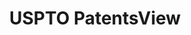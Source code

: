 ---
bigquery: https://console.cloud.google.com/bigquery?p=patents-public-data&d=patentsview&page=dataset
citation: Attribution should be given to PatentsView for use, distribution, or derivative
  works.
code: https://github.com/CSSIP-AIR/PatentsView-Code-Snippets/
contributors: USPTO
cost: None
description: 'PatentsView includes US patent data including raw data (summaries, applications,
  pregrant applications), disambugations of inventors and assignees, and inventor
  gender estimates.  Also foreign priority data, # of figures and sheets, and government
  interest statements.'
documentation: https://patentsview.org/query/builder-faqs
last_edit: 04/08/2022, 20:45:40
location: https://patentsview.org/
maintained_by: USPTO
record_creation_timestamp: 12/2/2020 17:20:46
schema_fields:
- field_id
- disamb_assignee_id_20200630
- assignee_id
- kind
- relkind
- disamb_assignee_id_20181127
- citation_id
- subgroup_id
- disamb_assignee_id_20190820
- level_three
- level_one
- group
- filename
- variety
- organization
- attribution_status
- section
- series_code
- rule_47
- publication_number
- abstract
- name_last
- country
- latlong
- doctype
- disamb_inventor_id_20171226
- f102_date
- disamb_inventor_id_20181127
- withdrawn
- subgroup
- disamb_inventor_id_20170307
- country_transformed
- mainclass_id
- fname
- application_id
- role
- designation
- num_claims
- disamb_inventor_id_20190820
- subcategory_id
- disamb_assignee_id_20190312
- classification_status
- gi_statement
- name_first
- classification_level
- ipc_version_indicator
- subclass
- doc_type
- type
- uuid
- section_id
- subsection_id
- location_id
- disamb_inventor_id_20191008
- num
- subclass_id
- disamb_inventor_id_20170808
- contract_award_number
- title
- disamb_inventor_id_20200929
- lapse_of_patent
- latin_name
- state_fips
- disamb_assignee_id_20191231
- f371_date
- state
- category
- rawlocation_id
- disamb_inventor_id_20180528
- level_two
- classification_value
- longitude
- reldocno
- disamb_assignee_id_20200929
- num_figures
- field_title
- group_id
- number
- date
- disclaimer_date
- disamb_assignee_id_20191008
- term_disclaimer
- rel_id
- applicant_type
- disamb_inventor_id_20200630
- id
- category_id
- _371_date
- disamb_inventor_id_20201229
- classification_data_source
- name
- rawinventor_id
- symbol_position
- inventor_id
- dependent
- _102_date
- county_fips
- organization_id
- county
- disamb_inventor_id_20190312
- exemplary
- ipc_class
- lname
- latitude
- length
- deceased
- disamb_inventor_id_20171003
- action_date
- disamb_inventor_id_20191231
- disamb_assignee_id_20200331
- status
- male
- num_sheets
- patent_id
- male_flag
- sector_title
- lawyer_id
- term_grant
- sequence
- term_extension
- text
- main_group
- disamb_inventor_id_20200331
- rawassignee_id
- city
shortname: patentsview
tags:
- disambiguation
- United States
- gender
terms_of_use: Creative Commons Attribution 4.0 International License.
timeframe: 1963-1999
title: USPTO PatentsView
uuid: cf1780b1-e265-4e49-8d1d-83b9cfe0fd9a
---